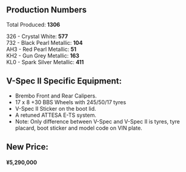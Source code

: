 ## Production Numbers  
Total Produced: __1306__  
  
326 - Crystal White: __577__  
732 - Black Pearl Metallic: __104__  
AH3 - Red Pearl Metallic: __51__  
KH2 - Gun Grey Metallic: __163__  
KL0 - Spark Silver Metallic: __411__  
  
## V-Spec II Specific Equipment:  
* Brembo Front and Rear Calipers.  
* 17 x 8 +30 BBS Wheels with 245/50/17 tyres  
* V-Spec II Sticker on the boot lid.  
* A retuned ATTESA E-TS system.  
* Note: Only difference between V-Spec and V-Spec II is tyres, tyre placard, boot sticker and model code on VIN plate.  
  
## New Price:  
#### ¥5,290,000  